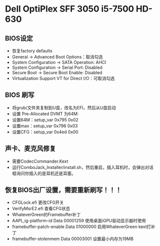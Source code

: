 # Dell OptiPlex SFF 3050 i5-7500 HD-630
## BIOS设定
*  恢复factory defaults
*   General → Advanced Boot Options：取消勾选
*   System Configuration → SATA Operation: AHCI
*   System Configuration → Serial Port: Disabled
*   Secure Boot → Secure Boot Enable: Disabled
*   Virtualization Support VT for Direct I/O：可取消勾选

## BIOS 刷写
*  将grub/文件夹复制到U盘，改名为EFI，然后从U盘启动
*  设置 Pre-Allocated DVMT 为64M: 
*  设置64M：setup_var 0x795 0x02
*  设置max：setup_var 0x796 0x03
*  设置CFG：setup_var 0x4ed 0x00

## 声卡、麦克风修复
*  需要CodecCommander.Kext 
*  运行ComboJack_Installer/install.sh，然后重启，插入耳机时，会弹出对话框询问你插入的是耳机还是耳塞。

## 恢复BIOS出厂设置，需要重新刷写！！！
*  CFGLock.efi  更改CFG开关
*  VerifyMsrE2.efi  查看CFG状态
*  WhateverGreen的Framebuffer补丁
*  AAPL,ig-platform-id Data 00001259 使用桌面iGPU驱动显示器时使用
*  framebuffer-patch-enable Data 01000000 启用WhateverGreen kext打补丁
*  framebuffer-stolenmem Data 00003001 设置最小内存为19MB
